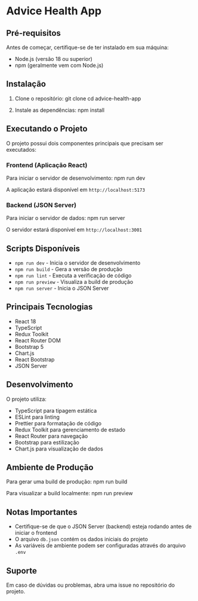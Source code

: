 # Advice Health App

## Pré-requisitos

Antes de começar, certifique-se de ter instalado em sua máquina:

- Node.js (versão 18 ou superior)
- npm (geralmente vem com Node.js)

## Instalação

1. Clone o repositório:
git clone
cd advice-health-app


2. Instale as dependências:
npm install


## Executando o Projeto

O projeto possui dois componentes principais que precisam ser executados:

### Frontend (Aplicação React)

Para iniciar o servidor de desenvolvimento:
npm run dev

A aplicação estará disponível em `http://localhost:5173`

### Backend (JSON Server)

Para iniciar o servidor de dados:
npm run server

O servidor estará disponível em `http://localhost:3001`

## Scripts Disponíveis

- `npm run dev` - Inicia o servidor de desenvolvimento
- `npm run build` - Gera a versão de produção
- `npm run lint` - Executa a verificação de código
- `npm run preview` - Visualiza a build de produção
- `npm run server` - Inicia o JSON Server

## Principais Tecnologias

- React 18
- TypeScript
- Redux Toolkit
- React Router DOM
- Bootstrap 5
- Chart.js
- React Bootstrap
- JSON Server

## Desenvolvimento

O projeto utiliza:
- TypeScript para tipagem estática
- ESLint para linting
- Prettier para formatação de código
- Redux Toolkit para gerenciamento de estado
- React Router para navegação
- Bootstrap para estilização
- Chart.js para visualização de dados

## Ambiente de Produção

Para gerar uma build de produção:
npm run build

Para visualizar a build localmente:
npm run preview

## Notas Importantes

- Certifique-se de que o JSON Server (backend) esteja rodando antes de iniciar o frontend
- O arquivo `db.json` contém os dados iniciais do projeto
- As variáveis de ambiente podem ser configuradas através do arquivo `.env`

## Suporte

Em caso de dúvidas ou problemas, abra uma issue no repositório do projeto.
